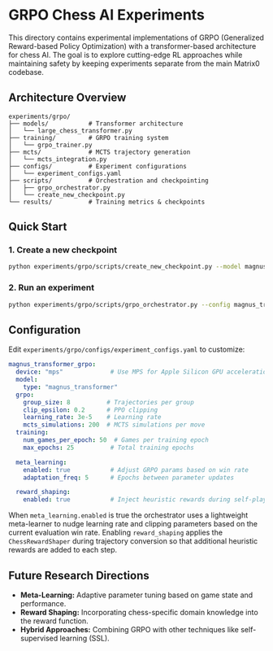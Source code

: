 # GRPO Chess AI Experiments

This directory contains experimental implementations of GRPO (Generalized Reward-based Policy Optimization) with a transformer-based architecture for chess AI. The goal is to explore cutting-edge RL approaches while maintaining safety by keeping experiments separate from the main Matrix0 codebase.

## Architecture Overview

```
experiments/grpo/
├── models/           # Transformer architecture
│   └── large_chess_transformer.py
├── training/         # GRPO training system
│   └── grpo_trainer.py
├── mcts/             # MCTS trajectory generation
│   └── mcts_integration.py
├── configs/          # Experiment configurations
│   └── experiment_configs.yaml
├── scripts/          # Orchestration and checkpointing
│   ├── grpo_orchestrator.py
│   └── create_new_checkpoint.py
└── results/          # Training metrics & checkpoints
```

## Quick Start

### 1. Create a new checkpoint

```bash
python experiments/grpo/scripts/create_new_checkpoint.py --model magnus
```

### 2. Run an experiment

```bash
python experiments/grpo/scripts/grpo_orchestrator.py --config magnus_transformer_grpo --games 50 --epochs 5
```

## Configuration

Edit `experiments/grpo/configs/experiment_configs.yaml` to customize:

```yaml
magnus_transformer_grpo:
  device: "mps"             # Use MPS for Apple Silicon GPU acceleration
  model:
    type: "magnus_transformer"
  grpo:
    group_size: 8          # Trajectories per group
    clip_epsilon: 0.2      # PPO clipping
    learning_rate: 3e-5    # Learning rate
    mcts_simulations: 200  # MCTS simulations per move
  training:
    num_games_per_epoch: 50  # Games per training epoch
    max_epochs: 25          # Total training epochs

  meta_learning:
    enabled: true           # Adjust GRPO params based on win rate
    adaptation_freq: 5      # Epochs between parameter updates

  reward_shaping:
    enabled: true           # Inject heuristic rewards during self-play
```

When `meta_learning.enabled` is true the orchestrator uses a lightweight
meta-learner to nudge learning rate and clipping parameters based on the
current evaluation win rate.  Enabling `reward_shaping` applies the
`ChessRewardShaper` during trajectory conversion so that additional
heuristic rewards are added to each step.

## Future Research Directions

- **Meta-Learning:** Adaptive parameter tuning based on game state and performance.
- **Reward Shaping:** Incorporating chess-specific domain knowledge into the reward function.
- **Hybrid Approaches:** Combining GRPO with other techniques like self-supervised learning (SSL).